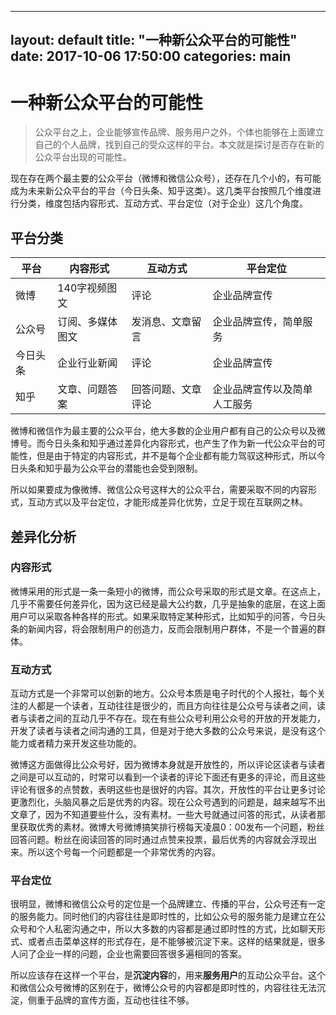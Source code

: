 
---
layout: default
title:  "一种新公众平台的可能性"
date:   2017-10-06 17:50:00
categories: main
---

# 一种新公众平台的可能性

> 公众平台之上，企业能够宣传品牌、服务用户之外，个体也能够在上面建立自己的个人品牌，找到自己的受众这样的平台。本文就是探讨是否存在新的公众平台出现的可能性。

现在存在两个最主要的公众平台（微博和微信公众号），还存在几个小的，有可能成为未来新公众平台的平台（今日头条、知乎这类）。这几类平台按照几个维度进行分类，维度包括内容形式、互动方式、平台定位（对于企业）这几个角度。

## 平台分类

| 平台   | 内容形式     | 互动方式      | 平台定位           |
| ---- | -------- | --------- | -------------- |
| 微博   | 140字视频图文 | 评论        | 企业品牌宣传         |
| 公众号  | 订阅、多媒体图文 | 发消息、文章留言  | 企业品牌宣传，简单服务    |
| 今日头条 | 企业行业新闻   | 评论        | 企业品牌宣传         |
| 知乎   | 文章、问题答案  | 回答问题、文章评论 | 企业品牌宣传以及简单人工服务 |

微博和微信作为最主要的公众平台，绝大多数的企业用户都有自己的公众号以及微博号。而今日头条和知乎通过差异化内容形式，也产生了作为新一代公众平台的可能性，但是由于特定的内容形式，并不是每个企业都有能力驾驭这种形式，所以今日头条和知乎最为公众平台的潜能也会受到限制。

所以如果要成为像微博、微信公众号这样大的公众平台，需要采取不同的内容形式，互动方式以及平台定位，才能形成差异化优势，立足于现在互联网之林。

## 差异化分析

### 内容形式

微博采用的形式是一条一条短小的微博，而公众号采取的形式是文章。在这点上，几乎不需要任何差异化，因为这已经是最大公约数，几乎是抽象的底层，在这上面用户可以采取各种各样的形式。如果采取特定某种形式，比如知乎的问答，今日头条的新闻内容，将会限制用户的创造力，反而会限制用户群体，不是一个普遍的群体。

### 互动方式

互动方式是一个非常可以创新的地方。公众号本质是电子时代的个人报社，每个关注的人都是一个读者，互动往往是很少的，而且方向往往是公众号与读者之间，读者与读者之间的互动几乎不存在。现在有些公众号利用公众号的开放的开发能力，开发了读者与读者之间沟通的工具，但是对于绝大多数的公众号来说，是没有这个能力或者精力来开发这些功能的。

微博这方面做得比公众号好，因为微博本身就是开放性的，所以评论区读者与读者之间是可以互动的，时常可以看到一个读者的评论下面还有更多的评论，而且这些评论有很多的点赞数，表明这些也是很好的内容。其次，开放性的平台让更多讨论更激烈化，头脑风暴之后是优秀的内容。现在公众号遇到的问题是，越来越写不出文章了，因为不知道要些什么，没有素材。一些大号就通过问答的形式，从读者那里获取优秀的素材。微博大号微博搞笑排行榜每天凌晨0：00发布一个问题，粉丝回答问题。粉丝在阅读回答的同时通过点赞来投票，最后优秀的内容就会浮现出来。所以这个号每一个问题都是一个非常优秀的内容。

### 平台定位

很明显，微博和微信公众号的定位是一个品牌建立、传播的平台，公众号还有一定的服务能力。同时他们的内容往往是即时性的，比如公众号的服务能力是建立在公众号和个人私密沟通之中，所以大多数的内容都是通过即时性的方式，比如聊天形式、或者点击菜单这样的形式存在，是不能够被沉淀下来。这样的结果就是，很多人问了企业一样的问题，企业也需要回答很多遍相同的答案。

所以应该存在这样一个平台，是**沉淀内容**的，用来**服务用户**的互动公众平台。这个和微信公众号微博的区别在于，微博公众号的内容都是即时性的，内容往往无法沉淀，侧重于品牌的宣传方面，互动也往往不够。



